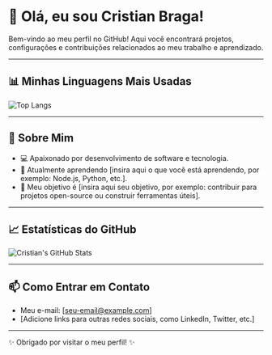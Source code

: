 # 👋 Olá, eu sou Cristian Braga!

Bem-vindo ao meu perfil no GitHub! Aqui você encontrará projetos, configurações e contribuições relacionados ao meu trabalho e aprendizado.

---

## 📊 Minhas Linguagens Mais Usadas

![Top Langs](https://github-readme-stats.vercel.app/api/top-langs/?username=CristianBraga7&layout=compact&theme=dracula)

---

## 📖 Sobre Mim
- 💻 Apaixonado por desenvolvimento de software e tecnologia.
- 🌱 Atualmente aprendendo [insira aqui o que você está aprendendo, por exemplo: Node.js, Python, etc.].
- 🎯 Meu objetivo é [insira aqui seu objetivo, por exemplo: contribuir para projetos open-source ou construir ferramentas úteis].

---

## 📈 Estatísticas do GitHub

![Cristian's GitHub Stats](https://github-readme-stats.vercel.app/api?username=CristianBraga7&show_icons=true&theme=dracula)

---

## 📫 Como Entrar em Contato
- Meu e-mail: [seu-email@example.com]
- [Adicione links para outras redes sociais, como LinkedIn, Twitter, etc.]

---

✨ Obrigado por visitar o meu perfil! ✨
